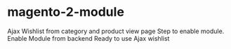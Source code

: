 # magento-2-module
Ajax Wishlist from category and product view page
Step to enable module.
Enable Module from backend
Ready to use Ajax wishlist
